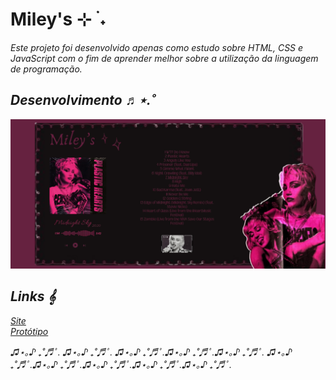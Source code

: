 # Miley's ⊹ ࣪ ˖

<i> Este projeto foi desenvolvido apenas como estudo sobre HTML, CSS e JavaScript com o fim de aprender melhor sobre a utilização da linguagem de programação.<i>

## Desenvolvimento ♬⋆.˚

![print estático](static/assets/printmiley.png)

## Links 𝄞

[Site](https://miley-0em2.onrender.com/) <br>
[Protótipo](https://www.canva.com/design/DAGva65ZW9w/hCKoWhRTpr6L7K9AsgsRSg/edit) 

<i> ♫⋆｡♪ ₊˚♬ﾟ. ♫⋆｡♪ ₊˚♬ﾟ. ♫⋆｡♪ ₊˚♬ﾟ.♫⋆｡♪ ₊˚♬ﾟ.♫⋆｡♪ ₊˚♬ﾟ. ♫⋆｡♪ ₊˚♬ﾟ.♫⋆｡♪ ₊˚♬ﾟ.♫⋆｡♪ ₊˚♬ﾟ.♫⋆｡♪ ₊˚♬ﾟ.♫⋆｡♪ ₊˚♬ﾟ.

